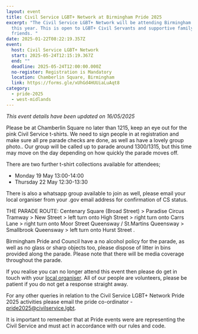 ```yaml
---
layout: event
title: Civil Service LGBT+ Network at Birmingham Pride 2025
excerpt: "The Civil Service LGBT+ Network will be attending Birmingham Pride
  this year. This is open to LGBT+ Civil Servants and supportive family and
  friends. "
date: 2025-01-22T08:22:19.357Z
event:
  host: Civil Service LGBT+ Network
  start: 2025-05-24T12:15:19.367Z
  end: ""
  deadline: 2025-05-24T12:00:00.000Z
  no-register: Registration is Mandatory
  location: Chamberlin Square, Birmingham
  link: https://forms.gle/xUhGd4HUUiaLuAqt8
category:
  - pride-2025
  - west-midlands
---
```

*T﻿his event details have been updated on 16/05/2025*

P﻿lease be at Chamberlin Square no later than 1215, keep an eye out for the pink Civil Service t-shirts. We need to sign people in at registration and make sure all pre parade checks are done, as well as have a lovely group photo.. Our group will be called up to parade around 1300/1315, but this time may move on the day depending on how quickly the parade moves off.

T﻿here are two further t-shirt collections available for attendees;

* Monday 19 May 13:00-14:00
* Thursday 22 May 12:30-13:30

T﻿here is also a whatsapp group available to join as well, please email your local organiser from your .gov email address for confirmation of CS status.

THE PARADE ROUTE:
Centenary Square (Broad Street) > Paradise Circus Tramway > New Street > left turn onto High Street > right turn onto Carrs Lane > right turn onto Moor Street Queensway / St.Martins Queensway > Smallbrook Queensway > left turn onto Hurst Street .

B﻿irmingham Pride and Council have a no alcohol policy for the parade, as well as no glass or sharp objects too, please dispose of litter in bins provided along the parade. Please note that there will be media coverage throughout the parade.

I﻿f you realise you can no longer attend this event then please do get in touch with your [local organiser](https://www.civilservice.lgbt/team/). All of our people are volunteers, please be patient if you do not get a response straight away. 

F﻿or any other queries in relation to the Civil Service LGBT+ Network Pride 2025 activities please email the pride co-ordinator - [pride2025@civilservice.lgbt](mailto:pride2025@civilservice.lgbt).

I﻿t is important to remember that at Pride events were are representing the Civil Service and must act in accordance with our rules and code.